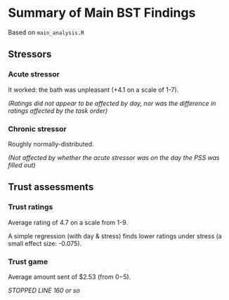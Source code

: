 # Summary of Main BST Findings
Based on `main_analysis.R`

## Stressors

### Acute stressor

It worked: the bath was unpleasant (+4.1 on a scale of 1-7).

_(Ratings did not appear to be affected by day, nor was the difference in ratings affected by the task order)_

### Chronic stressor

Roughly normally-distributed.

_(Not affected by whether the acute stressor was on the day the PSS was filled out)_

## Trust assessments

### Trust ratings

Average rating of 4.7 on a scale from 1-9.

A simple regression (with day & stress) finds lower ratings under stress (a small effect size: -0.075).

### Trust game

Average amount sent of $2.53 (from $0-$5).

_STOPPED LINE 160 or so_
